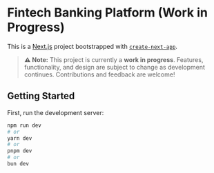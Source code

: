 # Fintech Banking Platform (Work in Progress)

This is a [Next.js](https://nextjs.org/) project bootstrapped with [`create-next-app`](https://github.com/vercel/next.js/tree/canary/packages/create-next-app).

> **⚠️ Note:** This project is currently a **work in progress**. Features, functionality, and design are subject to change as development continues. Contributions and feedback are welcome!

## Getting Started

First, run the development server:

```bash
npm run dev
# or
yarn dev
# or
pnpm dev
# or
bun dev